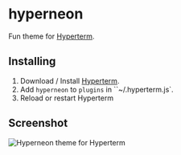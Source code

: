 # hyperneon

Fun theme for [Hyperterm](https://github.com/zeit/hyperterm).

## Installing

  1.  Download / Install [Hyperterm](https://github.com/zeit/hyperterm).
  2. Add `hyperneon` to `plugins` in ``~/.hyperterm.js`.
  3. Reload or restart Hyperterm

## Screenshot
![Hyperneon theme for Hyperterm](https://cloud.githubusercontent.com/assets/4060187/16901323/f5aaf122-4c0d-11e6-8c0d-c3b8590bfb92.png)
